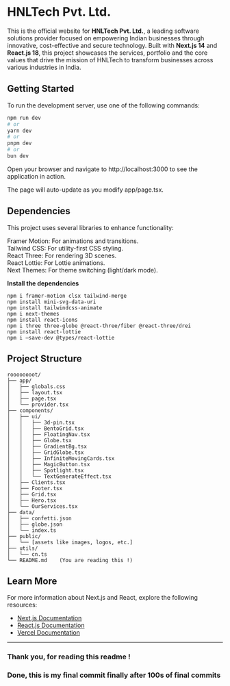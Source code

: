 # HNLTech Pvt. Ltd. 

This is the official website for **HNLTech Pvt. Ltd.**, a leading software solutions provider focused on empowering Indian businesses through innovative, cost-effective and secure technology. Built with **Next.js 14** and **React.js 18**, this project showcases the services, portfolio and the core values that drive the mission of HNLTech to transform businesses across various industries in India.


## Getting Started

To run the development server, use one of the following commands:

```bash
npm run dev
# or
yarn dev
# or
pnpm dev
# or
bun dev
```

Open your browser and navigate to http://localhost:3000 to see the application in action.

The page will auto-update as you modify app/page.tsx.

## Dependencies
This project uses several libraries to enhance functionality:

Framer Motion: For animations and transitions.    
Tailwind CSS: For utility-first CSS styling.   
React Three: For rendering 3D scenes.    
React Lottie: For Lottie animations.    
Next Themes: For theme switching (light/dark mode).    

**Install the dependencies**
```
npm i framer-motion clsx tailwind-merge
npm install mini-svg-data-uri
npm install tailwindcss-animate
npm i next-themes
npm install react-icons
npm i three three-globe @react-three/fiber @react-three/drei
npm install react-lottie
npm i —save-dev @types/react-lottie
```

## Project Structure
```
roooooooot/
├── app/
│   ├── globals.css
│   ├── layout.tsx
│   ├── page.tsx
│   └── provider.tsx
├── components/
│   ├── ui/
│   │   ├── 3d-pin.tsx
│   │   ├── BentoGrid.tsx
│   │   ├── FloatingNav.tsx   
│   │   ├── Globe.tsx
│   │   ├── GradientBg.tsx
│   │   ├── GridGlobe.tsx
│   │   ├── InfiniteMovingCards.tsx
│   │   ├── MagicButton.tsx
│   │   ├── Spotlight.tsx
│   │   └── TextGenerateEffect.tsx
│   ├── Clients.tsx
│   ├── Footer.tsx
│   ├── Grid.tsx
│   ├── Hero.tsx
│   └── OurServices.tsx
├── data/
│   ├── confetti.json
│   ├── globe.json
│   └── index.ts
├── public/
│   └── [assets like images, logos, etc.]
├── utils/
│   └── cn.ts
└── README.md    (You are reading this !)
```

## Learn More
For more information about Next.js and React, explore the following resources:

- [Next.js Documentation](https://nextjs.org/docs)  
- [React.js Documentation](https://reactjs.org/docs/getting-started.html)  
- [Vercel Documentation](https://vercel.com/docs)  
---

### Thank you, for reading this readme !
### Done, this is my final commit finally after 100s of final commits
